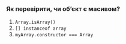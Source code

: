 ### Як перевірити, чи об’єкт є масивом?
1. `Array.isArray()`
2. `[] instanceof array`
3. `myArray.constructor === Array`